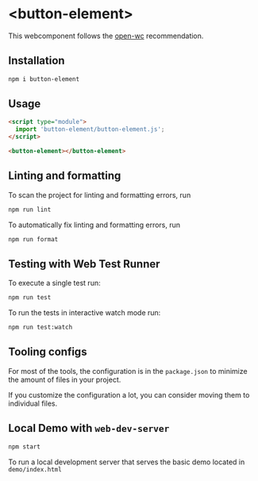 # \<button-element>

This webcomponent follows the [open-wc](https://github.com/open-wc/open-wc) recommendation.

## Installation

```bash
npm i button-element
```

## Usage

```html
<script type="module">
  import 'button-element/button-element.js';
</script>

<button-element></button-element>
```

## Linting and formatting

To scan the project for linting and formatting errors, run

```bash
npm run lint
```

To automatically fix linting and formatting errors, run

```bash
npm run format
```

## Testing with Web Test Runner

To execute a single test run:

```bash
npm run test
```

To run the tests in interactive watch mode run:

```bash
npm run test:watch
```


## Tooling configs

For most of the tools, the configuration is in the `package.json` to minimize the amount of files in your project.

If you customize the configuration a lot, you can consider moving them to individual files.

## Local Demo with `web-dev-server`

```bash
npm start
```

To run a local development server that serves the basic demo located in `demo/index.html`
